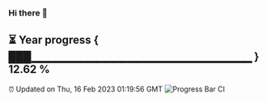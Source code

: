 ### Hi there 👋
⏳ Year progress { ███▁▁▁▁▁▁▁▁▁▁▁▁▁▁▁▁▁▁▁▁▁▁▁▁▁▁▁ } 12.62 %
---
⏰ Updated on Thu, 16 Feb 2023 01:19:56 GMT
![Progress Bar CI](https://github.com/liununu/liununu/workflows/Progress%20Bar%20CI/badge.svg)
